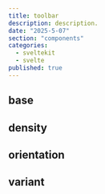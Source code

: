 ```yaml
---
title: toolbar
description: description.
date: "2025-5-07"
section: "components"
categories:
  - sveltekit
  - svelte
published: true
---
```


<script>
  import { ToolbarBase, ToolbarDensity, ToolbarOrientation, ToolbarVariant } from "$lib/components/docs/index.js";
</script>

## base

<ToolbarBase/>

## density

<ToolbarDensity/>

## orientation

<ToolbarOrientation/>

## variant

<ToolbarVariant/>
